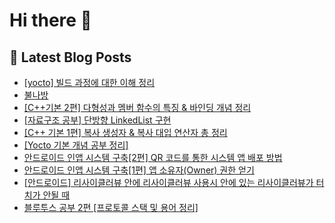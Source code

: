 # Hi there 👋

## 📕 Latest Blog Posts
<ul><li><a href='https://aal-izz-well.tistory.com/entry/yocto-%EB%B9%8C%EB%93%9C-%EA%B3%BC%EC%A0%95%EC%97%90-%EB%8C%80%ED%95%9C-%EC%9D%B4%ED%95%B4-%EC%A0%95%EB%A6%AC' target='_blank'>[yocto] 빌드 과정에 대한 이해 정리</a></li><li><a href='https://aal-izz-well.tistory.com/entry/%EB%B6%88%EB%82%98%EB%B0%A9' target='_blank'>불나방</a></li><li><a href='https://aal-izz-well.tistory.com/entry/C%EA%B8%B0%EB%B3%B8-2%ED%8E%B8-%EC%97%B0%EC%82%B0%EC%9E%90-%EC%98%A4%EB%B2%84%EB%A1%9C%EB%94%A9-Friend-%ED%82%A4%EC%9B%8C%EB%93%9C' target='_blank'>[C++기본 2편] 다형성과 멤버 함수의 특징 &amp; 바인딩 개념 정리</a></li><li><a href='https://aal-izz-well.tistory.com/entry/%EC%9E%90%EB%A3%8C%EA%B5%AC%EC%A1%B0-%EA%B3%B5%EB%B6%80-LinkedList-%EA%B5%AC%ED%98%84' target='_blank'>[자료구조 공부] 단방향 LinkedList 구현</a></li><li><a href='https://aal-izz-well.tistory.com/entry/C-%EA%B8%B0%EB%B3%B8-%EB%B3%B5%EC%82%AC-%EC%83%9D%EC%84%B1%EC%9E%90-%EB%B3%B5%EC%82%AC-%EB%8C%80%EC%9E%85-%EC%97%B0%EC%82%B0%EC%9E%90-%EC%B4%9D-%EC%A0%95%EB%A6%AC' target='_blank'>[C++ 기본 1편] 복사 생성자 &amp; 복사 대입 연산자 총 정리</a></li><li><a href='https://aal-izz-well.tistory.com/entry/Yocto-%EC%84%B8%EB%AF%B8%EB%82%98-%EC%9E%90%EB%A3%8C' target='_blank'>[Yocto 기본 개념 공부 정리]</a></li><li><a href='https://aal-izz-well.tistory.com/entry/%EC%95%88%EB%93%9C%EB%A1%9C%EC%9D%B4%EB%93%9C-%EC%9D%B8%EC%95%B1-%EC%8B%9C%EC%8A%A4%ED%85%9C-%EA%B5%AC%EC%B6%952%ED%8E%B8-QR-%EC%BD%94%EB%93%9C%EB%A5%BC-%ED%86%B5%ED%95%9C-%EC%8B%9C%EC%8A%A4%ED%85%9C-%EC%95%B1-%EB%B0%B0%ED%8F%AC-%EB%B0%A9%EB%B2%95' target='_blank'>안드로이드 인앱 시스템 구축[2편] QR 코드를 통한 시스템 앱 배포 방법</a></li><li><a href='https://aal-izz-well.tistory.com/entry/%EC%95%88%EB%93%9C%EB%A1%9C%EC%9D%B4%EB%93%9C-%EC%9D%B8%EC%95%B1-%EC%8B%9C%EC%8A%A4%ED%85%9C-%EA%B5%AC%EC%B6%951-%EC%8B%9C%EC%8A%A4%ED%85%9C-%EA%B4%80%EB%A6%AC%EC%9E%90-%EA%B6%8C%ED%95%9C-%EC%96%BB%EA%B8%B0' target='_blank'>안드로이드 인앱 시스템 구축[1편] 앱 소유자(Owner) 권한 얻기</a></li><li><a href='https://aal-izz-well.tistory.com/entry/%EC%95%88%EB%93%9C%EB%A1%9C%EC%9D%B4%EB%93%9C-%EB%A6%AC%EC%82%AC%EC%9D%B4%ED%81%B4%EB%9F%AC%EB%B7%B0-%EC%95%88%EC%97%90-%EB%A6%AC%EC%82%AC%EC%9D%B4%ED%81%B4%EB%9F%AC%EB%B7%B0-%EC%82%AC%EC%9A%A9%EC%8B%9C-%EC%95%88%EC%97%90-%EC%9E%88%EB%8A%94-%EB%A6%AC%EC%82%AC%EC%9D%B4%ED%81%B4%EB%9F%AC%EB%B7%B0%EA%B0%80-%ED%84%B0%EC%B9%98%EA%B0%80-%EC%95%88%EB%90%A0-%EB%95%8C' target='_blank'>[안드로이드] 리사이클러뷰 안에 리사이클러뷰 사용시 안에 있는 리사이클러뷰가 터치가 안될 때</a></li><li><a href='https://aal-izz-well.tistory.com/entry/%EB%B8%94%EB%A3%A8%ED%88%AC%EC%8A%A4-%EA%B3%B5%EB%B6%80-2%ED%8E%B8-%ED%94%84%EB%A1%9C%ED%86%A0%EC%BD%9C-%EC%8A%A4%ED%83%9D-%EB%B0%8F-%EC%9A%A9%EC%96%B4-%EC%A0%95%EB%A6%AC' target='_blank'>블루투스 공부 2편 [프로토콜 스택 및 용어 정리]</a></li></ul>